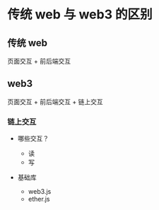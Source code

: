 # 传统 web 与 web3 的区别

## 传统 web
页面交互 + 前后端交互

## web3
页面交互 + 前后端交互 + 链上交互

### 链上交互
- 哪些交互？
    - 读
    - 写

- 基础库
    - web3.js
    - ether.js